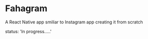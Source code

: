 # Fahagram

A React Native app smiliar to Instagram app creating it from scratch

status: 'In progress.....'
